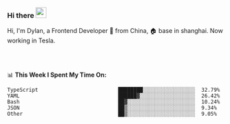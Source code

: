 ### Hi there <img src="https://media.giphy.com/media/hvRJCLFzcasrR4ia7z/giphy.gif" width="25px">

<!-- ![visitors](https://visitor-badge.glitch.me/badge?page_id=dislfyer.dislfyer) -->

Hi, I'm Dylan, a Frontend Developer 🚀 from China, 🏠 base in shanghai. Now working in Tesla.

<br/>
<br/>

📊 **This Week I Spent My Time On:**


<!--START_SECTION:waka-->

```text
TypeScript                          ████████░░░░░░░░░░░░░░░░░  32.79%
YAML                                ██████▓░░░░░░░░░░░░░░░░░░  26.42%
Bash                                ██▓░░░░░░░░░░░░░░░░░░░░░░  10.24%
JSON                                ██▒░░░░░░░░░░░░░░░░░░░░░░  9.34%
Other                               ██▒░░░░░░░░░░░░░░░░░░░░░░  9.05%
```

<!--END_SECTION:waka-->

<!--
**About Me:**
 -->
